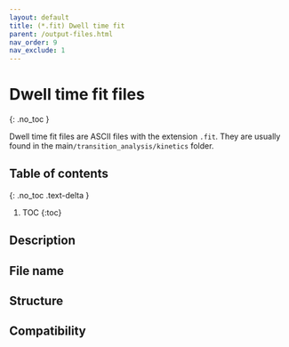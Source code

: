 ```yaml
---
layout: default
title: (*.fit) Dwell time fit
parent: /output-files.html
nav_order: 9
nav_exclude: 1
---
```



# Dwell time fit files
{: .no_toc }

Dwell time fit files are ASCII files with the extension `.fit`. They are usually found in the main`/transition_analysis/kinetics` folder.

## Table of contents
{: .no_toc .text-delta }

1. TOC
{:toc}

## Description

## File name

## Structure

## Compatibility

